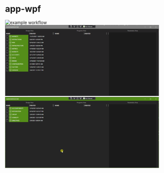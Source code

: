 # app-wpf
![example workflow](https://github.com/github/EElenov/app-wpf/actions/workflows/dotnet-desktop.yml/badge.svg)
<img src="https://raw.githubusercontent.com/EElenov/app-wpf/master/app-wpf/test1.gif">
<img src="https://raw.githubusercontent.com/EElenov/app-wpf/master/app-wpf/test2.gif">
